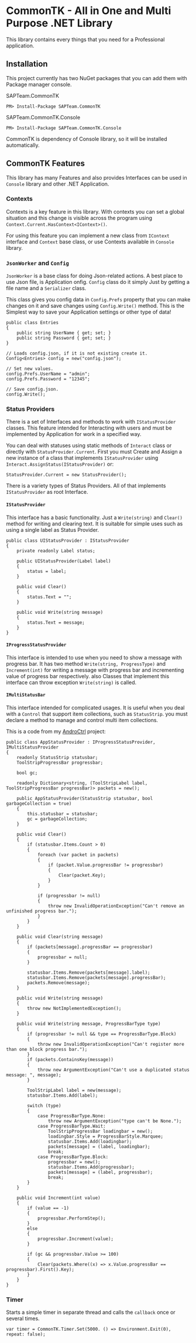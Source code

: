 # CommonTK - All in One and Multi Purpose .NET Library
This library contains every things that you need for a Professional application.

## Installation
This project currently has two NuGet packages that you can add them with Package manager console.

SAPTeam.CommonTK
```
PM> Install-Package SAPTeam.CommonTK
```

SAPTeam.CommonTK.Console
```
PM> Install-Package SAPTeam.CommonTK.Console
```
CommonTK is dependency of Console library, so it will be installed automatically.

## CommonTK Features
This library has many Features and also provides Interfaces can be used in `Console` library and other .NET Application.

### Contexts
Contexts is a key feature in this library. With contexts you can set a global situation and this change is visible across the program using `Context.Current.HasContext<IContext>()`.

For using this feature you can implement a new class from `IContext` interface and `Context` base class, or use Contexts available in `Console` library.

### `JsonWorker` and `Config`
`JsonWorker` is a base class for doing Json-related actions. A best place to use Json file, is Application onfig.
`Config` class do it simply Just by getting a file name and a `Serializer` class.

This class gives you config data in `Config.Prefs` property that you can make changes on it and save changes using `Config.Write()` method.
This is the Simplest way to save your Application settings or other type of data!

```
public class Entries
{
    public string UserName { get; set; }
    public string Password { get; set; }
}

// Loads config.json, if it is not existing create it.
Config<Entries> config = new("config.json");

// Set new values.
config.Prefs.UserName = "admin";
config.Prefs.Password = "12345";

// Save config.json.
config.Write();
```

### Status Providers
There is a set of Interfaces and methods to work with `IStatusProvider` classes.
This feature intended for Interacting with users and must be implemented by Application for work in a specified way.

You can deal with statuses using static methods of `Interact` class or directly with `StatusProvider.Current`.
First you must Create and Assign a new instance of a class that implements `IStatusProvider` using `Interact.AssignStatus(IStatusProvider)` or:
```
StatusProvider.Current = new StatusProvider();
```

There is a variety types of Status Providers. All of that implements `IStatusProvider` as root Interface.

#### `IStatusProvider`
This interface has a basic functionality. Just a `Write(string)` and `Clear()` method for writing and clearing text.
It is suitable for simple uses such as using a single label as Status Provider.

```
public class UIStatusProvider : IStatusProvider
{
    private readonly Label status;

    public UIStatusProvider(Label label)
    {
        status = label;
    }

    public void Clear()
    {
        status.Text = "";
    }

    public void Write(string message)
    {
        status.Text = message;
    }
}
```

#### `IProgressStatusProvider`
This interface is intended to use when you need to show a message with progress bar.
It has two method `Write(string, ProgressType)` and `Increment(int)` for writing a message with progress bar and incrementing value of progress bar respectively.
also Classes that implement this interface can throw exception `Write(string)` is called.

#### `IMultiStatusBar`
This interface intended for complicated usages. It is useful when you deal with a `Control` that support item collections, such as `StatusStrip`.
you must declare a method to manage and control multi item collections.

This is a code from my [AndroCtrl](https://github.com/SAPTeamDEV/AndroCtrl) project:
```
public class AppStatusProvider : IProgressStatusProvider, IMultiStatusProvider
{
	readonly StatusStrip statusbar;
	ToolStripProgressBar progressbar;

	bool gc;

	readonly Dictionary<string, (ToolStripLabel label, ToolStripProgressBar progressBar)> packets = new();

	public AppStatusProvider(StatusStrip statusbar, bool garbageCollection = true)
	{
		this.statusbar = statusbar;
		gc = garbageCollection;
	}

	public void Clear()
	{
		if (statusbar.Items.Count > 0)
		{
			foreach (var packet in packets)
			{
				if (packet.Value.progressBar != progressbar)
				{
					Clear(packet.Key);
				}
			}

			if (progressbar != null)
			{
				throw new InvalidOperationException("Can't remove an unfinished progress bar.");
			}
		}
	}

	public void Clear(string message)
	{
		if (packets[message].progressBar == progressbar)
		{
			progressbar = null;
		}

		statusbar.Items.Remove(packets[message].label);
		statusbar.Items.Remove(packets[message].progressBar);
		packets.Remove(message);
	}

	public void Write(string message)
	{
		throw new NotImplementedException();
	}

	public void Write(string message, ProgressBarType type)
	{
		if (progressbar != null && type == ProgressBarType.Block)
		{
			throw new InvalidOperationException("Can't register more than one block progress bar.");
		}
		if (packets.ContainsKey(message))
		{
			throw new ArgumentException("Can't use a duplicated status message: ", message);
		}

		ToolStripLabel label = new(message);
		statusbar.Items.Add(label);

		switch (type)
		{
			case ProgressBarType.None:
				throw new ArgumentException("type can't be None.");
			case ProgressBarType.Wait:
				ToolStripProgressBar loadingbar = new();
				loadingbar.Style = ProgressBarStyle.Marquee;
				statusbar.Items.Add(loadingbar);
				packets[message] = (label, loadingbar);
				break;
			case ProgressBarType.Block:
				progressbar = new();
				statusbar.Items.Add(progressbar);
				packets[message] = (label, progressbar);
				break;
		}
	}

	public void Increment(int value)
	{
		if (value == -1)
		{
			progressbar.PerformStep();
		}
		else
		{
			progressbar.Increment(value);
		}

		if (gc && progressbar.Value >= 100)
		{
			Clear(packets.Where((x) => x.Value.progressBar == progressbar).First().Key);
		}
	}
}
```

### Timer
Starts a simple timer in separate thread and calls the `callback` once or several times.
```
var timer = CommonTK.Timer.Set(5000. () => Environment.Exit(0), repeat: false);
```